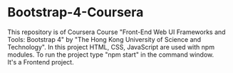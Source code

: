 # Bootstrap-4-Coursera
This repository is of Coursera Course "Front-End Web UI Frameworks and Tools: Bootstrap 4" by "The Hong Kong University of Science and Technology".
In this project HTML, CSS, JavaScript are used with npm modules. To run the project type "npm start" in the command window. <br />
It's a Frontend project.
